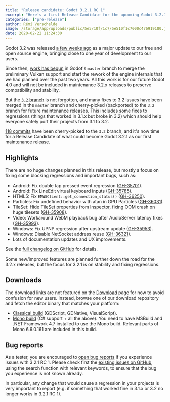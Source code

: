 ```yaml
---
title: "Release candidate: Godot 3.2.1 RC 1"
excerpt: "Here's a first Release Candidate for the upcoming Godot 3.2.1 maintenance release, which fixes various issues reported against the recently released version 3.2. Please test it to ensure that everything works as expected before we push the stable release."
categories: ["pre-release"]
author: Rémi Verschelde
image: /storage/app/uploads/public/5e5/10f/1c7/5e510f1c7000c476919180.jpg
date: 2020-02-22 11:24:30
---
```


Godot 3.2 was released [a few weeks ago](/article/here-comes-godot-3-2) as a major update to our free and open source engine, bringing close to one year of development to our users.

Since then, [work has begun](/article/headsup-vulkan-merged-master-branch-unstable) in Godot's `master` branch to merge the preliminary Vulkan support and start the rework of the engine internals that we had planned over the past two years. All this work is for our future Godot 4.0 and will not be included in maintenance 3.2.x releases to preserve compatibility and stability.

But the [`3.2` branch](https://github.com/godotengine/godot/commits/3.2) is not forgotten, and many fixes to 3.2 issues have been merged in the `master` branch and cherry-picked (backported) to the `3.2` branch for future maintenance releases. This includes some fixes to regressions (things that worked in 3.1.x but broke in 3.2) which should help everyone safely port their projects from 3.1 to 3.2.

[118 commits](https://github.com/godotengine/godot/compare/3.2-stable...1bc1939c63e07c6a03dbb258d765e0f450559706) have been cherry-picked to the `3.2` branch, and it's now time for a Release Candidate of what could become Godot 3.2.1 as our first maintenance release.

## Highlights

There are no huge changes planned in this release, but mostly a focus on fixing some blocking regressions and important bugs, such as:

- Android: Fix double tap pressed event regression ([GH-35701](https://github.com/godotengine/godot/pull/35701)).
- Android: Fix LineEdit virtual keyboard inputs ([GH-35785](https://github.com/godotengine/godot/pull/35785)).
- HTML5: Fix `EMWSClient::get_connection_status()` ([GH-36250](https://github.com/godotengine/godot/pull/36250)).
- Particles: Fix undefined behavior with atan in GPU Particles ([GH-36031](https://github.com/godotengine/godot/pull/36031)).
- TileSet: Hide TileSet properties from Inspector, fixing OOM crash on huge tilesets ([GH-35908](https://github.com/godotengine/godot/pull/35908)).
- Video: Workaround WebM playback bug after AudioServer latency fixes ([GH-35993](https://github.com/godotengine/godot/pull/35993)).
- Windows: Fix UPNP regression after upstream update ([GH-35953](https://github.com/godotengine/godot/pull/35953)).
- Windows: Disable NetSocket address reuse ([GH-36321](https://github.com/godotengine/godot/pull/36321)).
- Lots of documentation updates and UX improvements.

See the [full changelog on GitHub](https://github.com/godotengine/godot/compare/3.2-stable...1bc1939c63e07c6a03dbb258d765e0f450559706) for details.

Some new/improved features are planned further down the road for the 3.2.x releases, but the focus for 3.2.1 is on stability and fixing regressions.

## Downloads

The download links are not featured on the [Download](/download) page for now to avoid confusion for new users. Instead, browse one of our download repository and fetch the editor binary that matches your platform:

- [Classical build](https://downloads.tuxfamily.org/godotengine/3.2.1/rc1/) (GDScript, GDNative, VisualScript).
- [Mono build](https://downloads.tuxfamily.org/godotengine/3.2.1/rc1/mono) (C# support + all the above). You need to have MSBuild and .NET Framework 4.7 installed to use the Mono build. Relevant parts of Mono 6.6.0.161 are included in this build.

## Bug reports

As a tester, you are encouraged to [open bug reports](https://github.com/godotengine/godot/issues) if you experience issues with 3.2.1 RC 1. Please check first the [existing issues on GitHub](https://github.com/godotengine/godot/issues), using the search function with relevant keywords, to ensure that the bug you experience is not known already.

In particular, any change that would cause a regression in your projects is very important to report (e.g. if something that worked fine in 3.1.x or 3.2 no longer works in 3.2.1 RC 1).
